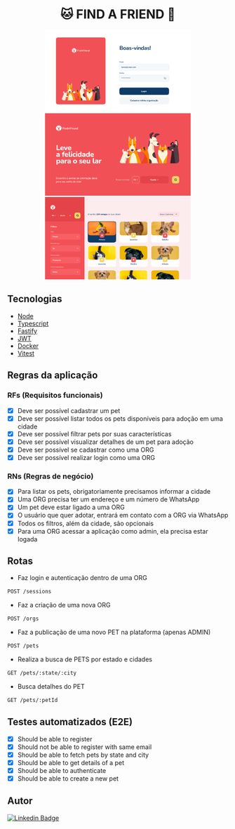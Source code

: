 <h1 align="center">🐱 FIND A FRIEND 🐶</h1>

<p align="center">
  <img src="./assets/welcome-page.png" alt="Default Image" style="width: 332px"/>
  <img src="./assets/home-page.png" alt="Default Image" style="width: 332px"/>
  <img src="./assets/pet-page.png" alt="Default Image" style="width: 332px"/>
</p>

## Tecnologias

- [Node](https://nodejs.org/en/docs)
- [Typescript](https://www.typescriptlang.org/docs/)
- [Fastify](https://fastify.dev/docs/latest/)
- [JWT](https://jwt.io/introduction)
- [Docker](https://docs.docker.com/)
- [Vitest](https://vitest.dev/)

## Regras da aplicação 

### RFs (Requisitos funcionais)

- [x] Deve ser possível cadastrar um pet
- [x] Deve ser possível listar todos os pets disponíveis para adoção em uma cidade
- [x] Deve ser possível filtrar pets por suas características
- [x] Deve ser possível visualizar detalhes de um pet para adoção
- [x] Deve ser possível se cadastrar como uma ORG
- [x] Deve ser possível realizar login como uma ORG

### RNs (Regras de negócio)

- [x] Para listar os pets, obrigatoriamente precisamos informar a cidade
- [x] Uma ORG precisa ter um endereço e um número de WhatsApp
- [x] Um pet deve estar ligado a uma ORG
- [x] O usuário que quer adotar, entrará em contato com a ORG via WhatsApp
- [x] Todos os filtros, além da cidade, são opcionais
- [x] Para uma ORG acessar a aplicação como admin, ela precisa estar logada

## Rotas
- Faz login e autenticação dentro de uma ORG
```bash
POST /sessions
```

- Faz a criação de uma nova ORG
```bash
POST /orgs
```

- Faz a publicação de uma novo PET na plataforma (apenas ADMIN)
```bash
POST /pets
```

- Realiza a busca de PETS por estado e cidades
```bash
GET /pets/:state/:city
```

-  Busca detalhes do PET
```bash
GET /pets/:petId
```

## Testes automatizados (E2E)

  - [x] Should be able to register
  - [x] Should not be able to register with same email
  - [x] Should be able to fetch pets by state and city
  - [x] Should be able to get details of a pet
  - [x] Should be able to authenticate
  - [x] Should be able to create a new pet

## Autor

[![Linkedin Badge](https://img.shields.io/badge/-LinkedIn-blue?style=flat-square&logo=Linkedin&logoColor=white&link=https://www.linkedin.com/in/matheusgmello/)](https://www.linkedin.com/in/matheusgmello/)
